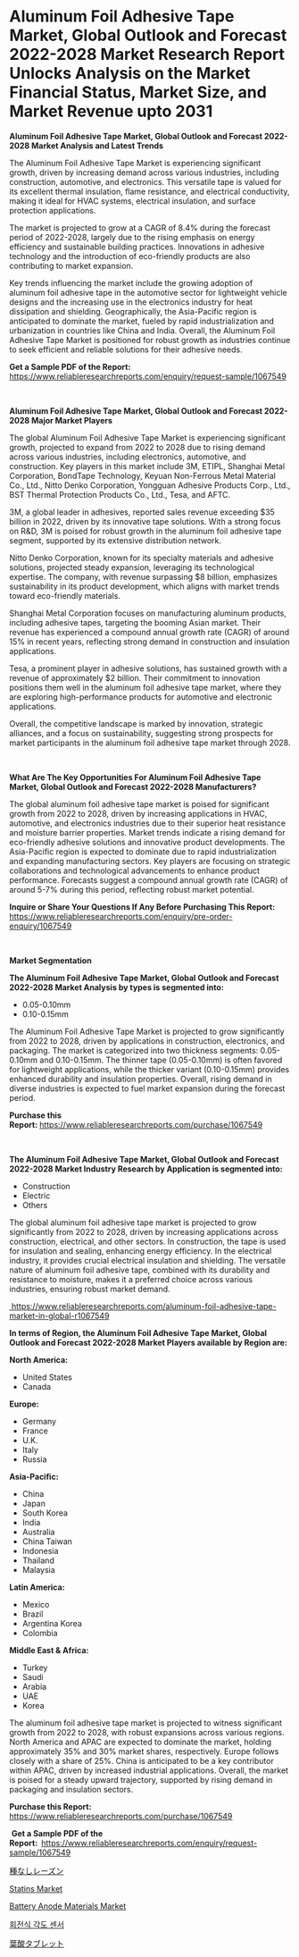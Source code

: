 <p><h1>Aluminum Foil Adhesive Tape Market, Global Outlook and Forecast 2022-2028 Market Research Report Unlocks Analysis on the Market Financial Status, Market Size, and Market Revenue upto 2031</h1></p><p><strong>Aluminum Foil Adhesive Tape Market, Global Outlook and Forecast 2022-2028 Market Analysis and Latest Trends</strong></p>
<p><p>The Aluminum Foil Adhesive Tape Market is experiencing significant growth, driven by increasing demand across various industries, including construction, automotive, and electronics. This versatile tape is valued for its excellent thermal insulation, flame resistance, and electrical conductivity, making it ideal for HVAC systems, electrical insulation, and surface protection applications. </p><p>The market is projected to grow at a CAGR of 8.4% during the forecast period of 2022-2028, largely due to the rising emphasis on energy efficiency and sustainable building practices. Innovations in adhesive technology and the introduction of eco-friendly products are also contributing to market expansion. </p><p>Key trends influencing the market include the growing adoption of aluminum foil adhesive tape in the automotive sector for lightweight vehicle designs and the increasing use in the electronics industry for heat dissipation and shielding. Geographically, the Asia-Pacific region is anticipated to dominate the market, fueled by rapid industrialization and urbanization in countries like China and India. Overall, the Aluminum Foil Adhesive Tape Market is positioned for robust growth as industries continue to seek efficient and reliable solutions for their adhesive needs.</p></p>
<p><strong>Get a Sample PDF of the Report:&nbsp;</strong> <a href="https://www.reliableresearchreports.com/enquiry/request-sample/1067549">https://www.reliableresearchreports.com/enquiry/request-sample/1067549</a></p>
<p>&nbsp;</p>
<p><strong>Aluminum Foil Adhesive Tape Market, Global Outlook and Forecast 2022-2028 Major Market Players</strong></p>
<p><p>The global Aluminum Foil Adhesive Tape Market is experiencing significant growth, projected to expand from 2022 to 2028 due to rising demand across various industries, including electronics, automotive, and construction. Key players in this market include 3M, ETIPL, Shanghai Metal Corporation, BondTape Technology, Keyuan Non-Ferrous Metal Material Co., Ltd., Nitto Denko Corporation, Yongguan Adhesive Products Corp., Ltd., BST Thermal Protection Products Co., Ltd., Tesa, and AFTC.</p><p>3M, a global leader in adhesives, reported sales revenue exceeding $35 billion in 2022, driven by its innovative tape solutions. With a strong focus on R&D, 3M is poised for robust growth in the aluminum foil adhesive tape segment, supported by its extensive distribution network.</p><p>Nitto Denko Corporation, known for its specialty materials and adhesive solutions, projected steady expansion, leveraging its technological expertise. The company, with revenue surpassing $8 billion, emphasizes sustainability in its product development, which aligns with market trends toward eco-friendly materials.</p><p>Shanghai Metal Corporation focuses on manufacturing aluminum products, including adhesive tapes, targeting the booming Asian market. Their revenue has experienced a compound annual growth rate (CAGR) of around 15% in recent years, reflecting strong demand in construction and insulation applications.</p><p>Tesa, a prominent player in adhesive solutions, has sustained growth with a revenue of approximately $2 billion. Their commitment to innovation positions them well in the aluminum foil adhesive tape market, where they are exploring high-performance products for automotive and electronic applications.</p><p>Overall, the competitive landscape is marked by innovation, strategic alliances, and a focus on sustainability, suggesting strong prospects for market participants in the aluminum foil adhesive tape market through 2028.</p></p>
<p>&nbsp;</p>
<p><strong>What Are The Key Opportunities For Aluminum Foil Adhesive Tape Market, Global Outlook and Forecast 2022-2028 Manufacturers?</strong></p>
<p><p>The global aluminum foil adhesive tape market is poised for significant growth from 2022 to 2028, driven by increasing applications in HVAC, automotive, and electronics industries due to their superior heat resistance and moisture barrier properties. Market trends indicate a rising demand for eco-friendly adhesive solutions and innovative product developments. The Asia-Pacific region is expected to dominate due to rapid industrialization and expanding manufacturing sectors. Key players are focusing on strategic collaborations and technological advancements to enhance product performance. Forecasts suggest a compound annual growth rate (CAGR) of around 5-7% during this period, reflecting robust market potential.</p></p>
<p><strong>Inquire or Share Your Questions If Any Before Purchasing This Report:</strong> <a href="https://www.reliableresearchreports.com/enquiry/pre-order-enquiry/1067549">https://www.reliableresearchreports.com/enquiry/pre-order-enquiry/1067549</a></p>
<p>&nbsp;</p>
<p><strong>Market Segmentation</strong></p>
<p><strong>The Aluminum Foil Adhesive Tape Market, Global Outlook and Forecast 2022-2028 Market Analysis by types is segmented into:</strong></p>
<p><ul><li>0.05-0.10mm</li><li>0.10-0.15mm</li></ul></p>
<p><p>The Aluminum Foil Adhesive Tape Market is projected to grow significantly from 2022 to 2028, driven by applications in construction, electronics, and packaging. The market is categorized into two thickness segments: 0.05-0.10mm and 0.10-0.15mm. The thinner tape (0.05-0.10mm) is often favored for lightweight applications, while the thicker variant (0.10-0.15mm) provides enhanced durability and insulation properties. Overall, rising demand in diverse industries is expected to fuel market expansion during the forecast period.</p></p>
<p><strong>Purchase this Report:&nbsp;</strong><a href="https://www.reliableresearchreports.com/purchase/1067549">https://www.reliableresearchreports.com/purchase/1067549</a></p>
<p>&nbsp;</p>
<p><strong>The Aluminum Foil Adhesive Tape Market, Global Outlook and Forecast 2022-2028 Market Industry Research by Application is segmented into:</strong></p>
<p><ul><li>Construction</li><li>Electric</li><li>Others</li></ul></p>
<p><p>The global aluminum foil adhesive tape market is projected to grow significantly from 2022 to 2028, driven by increasing applications across construction, electrical, and other sectors. In construction, the tape is used for insulation and sealing, enhancing energy efficiency. In the electrical industry, it provides crucial electrical insulation and shielding. The versatile nature of aluminum foil adhesive tape, combined with its durability and resistance to moisture, makes it a preferred choice across various industries, ensuring robust market demand.</p></p>
<p><a href="https://www.reliableresearchreports.com/aluminum-foil-adhesive-tape-market-in-global-r1067549">&nbsp;https://www.reliableresearchreports.com/aluminum-foil-adhesive-tape-market-in-global-r1067549</a></p>
<p><strong>In terms of Region, the Aluminum Foil Adhesive Tape Market, Global Outlook and Forecast 2022-2028 Market Players available by Region are:</strong></p>
<p>
    <p> <strong> North America: </strong>
        <ul>
            <li>United States</li>
            <li>Canada</li>
        </ul>
        </p> 
    <p> <strong> Europe: </strong>
        <ul>
            <li>Germany</li>
            <li>France</li>
            <li>U.K.</li>
            <li>Italy</li>
            <li>Russia</li>
        </ul>
        </p> 
    <p> <strong> Asia-Pacific: </strong>
        <ul>
            <li>China</li>
            <li>Japan</li>
            <li>South Korea</li>
            <li>India</li>
            <li>Australia</li>
            <li>China Taiwan</li>
            <li>Indonesia</li>
            <li>Thailand</li>
            <li>Malaysia</li>
        </ul>
        </p> 
    <p> <strong> Latin America: </strong>
        <ul>
            <li>Mexico</li>
            <li>Brazil</li>
            <li>Argentina Korea</li>
            <li>Colombia</li>
        </ul>
        </p> 
    <p> <strong> Middle East & Africa: </strong>
        <ul>
            <li>Turkey</li>
            <li>Saudi</li>
            <li>Arabia</li>
            <li>UAE</li>
            <li>Korea</li>
        </ul>
    </p>
    </p>
<p><p>The aluminum foil adhesive tape market is projected to witness significant growth from 2022 to 2028, with robust expansions across various regions. North America and APAC are expected to dominate the market, holding approximately 35% and 30% market shares, respectively. Europe follows closely with a share of 25%. China is anticipated to be a key contributor within APAC, driven by increased industrial applications. Overall, the market is poised for a steady upward trajectory, supported by rising demand in packaging and insulation sectors.</p></p>
<p><strong>Purchase this Report: </strong><a href="https://www.reliableresearchreports.com/purchase/1067549">https://www.reliableresearchreports.com/purchase/1067549</a></p>
<p>&nbsp;<strong>Get a Sample PDF of the Report:&nbsp;&nbsp;</strong><a href="https://www.reliableresearchreports.com/enquiry/request-sample/1067549">https://www.reliableresearchreports.com/enquiry/request-sample/1067549</a></p>
<p><strong></strong></p>
<p><p><a href="https://medium.com/@jessicagtk0/%E7%A8%AE%E3%81%AA%E3%81%97%E3%83%AC%E3%83%BC%E3%82%BA%E3%83%B3%E5%B8%82%E5%A0%B4%E3%81%AE%E3%83%9E%E3%83%83%E3%83%94%E3%83%B3%E3%82%B0-%E3%83%88%E3%83%AC%E3%83%B3%E3%83%89-%E8%AA%B2%E9%A1%8C-%E3%81%9D%E3%81%97%E3%81%A6%E3%83%96%E3%83%AC%E3%83%BC%E3%82%AF%E3%82%B9%E3%83%AB%E3%83%BC-2024-2031-dd665bb81c50">種なしレーズン</a></p><p><a href="https://www.linkedin.com/pulse/unlocking-growth-potential-market-strategic-analysis-statins-kpwyf?trackingId=4zBi1b1NTKScjCfvzKx%2BeQ%3D%3D">Statins Market</a></p><p><a href="https://issuu.com/reportprime-2/docs/battery-anode-materials-market-size_5e61a8052d537c">Battery Anode Materials Market</a></p><p><a href="https://medium.com/@hossainvi014/%ED%9A%8C%EC%A0%84-%EA%B0%81-%EC%84%BC%EC%84%9C-%EC%8B%9C%EC%9E%A5-%EC%A0%90%EC%9C%A0%EC%9C%A8-%EA%B7%9C%EB%AA%A8-%ED%8A%B8%EB%A0%8C%EB%93%9C-%EC%82%B0%EC%97%85-%EB%B6%84%EC%84%9D-%EB%B3%B4%EA%B3%A0%EC%84%9C-%EC%95%A0%ED%94%8C%EB%A6%AC%EC%BC%80%EC%9D%B4%EC%85%98-%EB%AA%A8%EC%85%98-%ED%85%8C%EC%8A%A4%ED%8A%B8-%EA%B8%B0%EA%B3%84-%EB%8F%84%EA%B5%AC-%EB%A1%9C%EB%B4%87-%EA%B3%B5%ED%95%99-%EB%AC%BC%EC%9E%90-%EC%B7%A8%EA%B8%89-%EA%B8%B0%ED%83%80-%EB%B3%84-%EC%9C%A0%ED%98%95-%ED%9A%8C%EC%A0%84-%EA%B0%80%EB%B3%80-%EC%A0%80%ED%95%AD%EA%B8%B0-%ED%95%B4%EC%83%81%EC%82%AC-%ED%9A%8C%EC%A0%84-48b704685775">회전식 각도 센서</a></p><p><a href="https://medium.com/@jethro6smck/%E8%91%89%E9%85%B8%E3%82%B5%E3%83%97%E3%83%AA%E3%83%A1%E3%83%B3%E3%83%88%E3%83%9E%E3%83%BC%E3%82%B1%E3%83%83%E3%83%88-%E3%82%B0%E3%83%AD%E3%83%BC%E3%83%90%E3%83%AB%E3%81%8A%E3%82%88%E3%81%B3%E5%9C%B0%E5%9F%9F%E5%88%A5%E5%88%86%E6%9E%90-%E5%9C%B0%E5%9F%9F-%E5%9B%BD%E3%83%AC%E3%83%99%E3%83%AB%E3%81%AE%E5%88%86%E6%9E%90-%E3%81%8A%E3%82%88%E3%81%B3%E7%AB%B6%E4%BA%89%E7%92%B0%E5%A2%83%E3%81%AB%E7%84%A6%E7%82%B9%E3%82%92%E5%BD%93%E3%81%A6%E3%82%8B-95ae8c148436">葉酸タブレット</a></p></p>